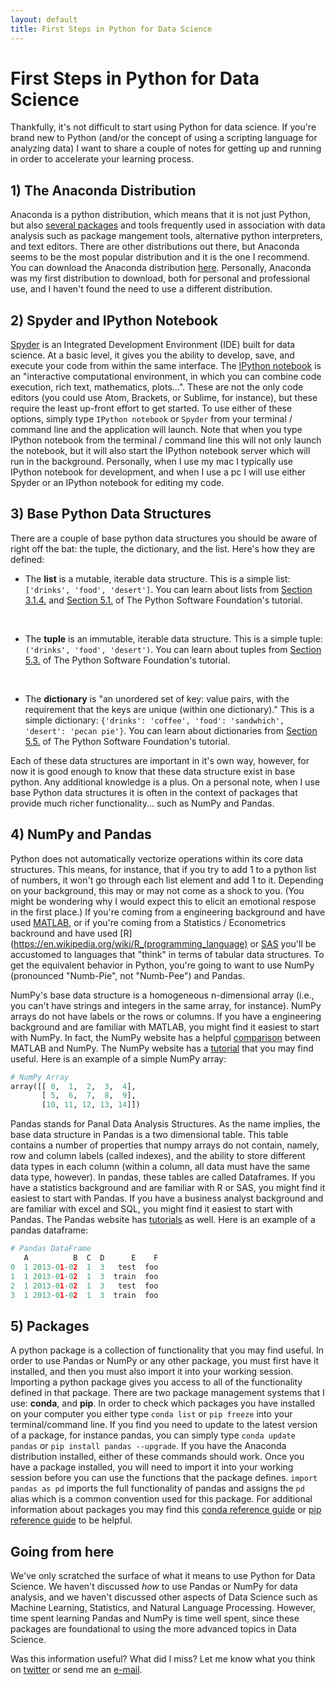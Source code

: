 ```yaml
---
layout: default
title: First Steps in Python for Data Science
---
```


# First Steps in Python for Data Science

Thankfully, it's not difficult to start using Python for data science. If you're brand new to Python (and/or the concept of using a scripting language for analyzing data) I want to share a couple of notes for getting up and running in order to accelerate your learning process.

## 1) The Anaconda Distribution

Anaconda is a python distribution, which means that it is not just Python, but also [several packages](http://docs.continuum.io/anaconda/pkg-docs) and tools frequently used in association with data analysis such as package mangement tools, alternative python interpreters, and text editors. There are other distributions out there, but Anaconda seems to be the most popular distribution and it is the one I recommend. You can download the Anaconda distribution [here](https://www.continuum.io/downloads). Personally, Anaconda was my first distribution to download, both for personal and professional use, and I haven't found the need to use a different distribution.

## 2) Spyder and IPython Notebook

[Spyder](https://en.wikipedia.org/wiki/Spyder_(software)) is an Integrated Development Environment (IDE) built for data science. At a basic level, it gives you the ability to develop, save, and execute your code from within the same interface. The [IPython notebook](http://ipython.org/notebook.html) is an "interactive computational environment, in which you can combine code execution, rich text, mathematics, plots...". These are not the only code editors (you could use Atom, Brackets, or Sublime, for instance), but these require the least up-front effort to get started. To use either of these options, simply type ```IPython notebook``` or ```Spyder``` from your terminal / command line and the application will launch. Note that when you type IPython notebook from the terminal / command line this will not only launch the notebook, but it will also start the IPython notebook server which will run in the background. Personally, when I use my mac I typically use IPython notebook for development, and when I use a pc I will use either Spyder or an IPython notebook for editing my code.

## 3) Base Python Data Structures

There are a couple of base python data structures you should be aware of right off the bat: the tuple, the dictionary, and the list. Here's how they are defined:

* The **list** is a mutable, iterable data structure. This is a simple list: ```['drinks', 'food', 'desert']```. You can learn about lists from [Section 3.1.4.](https://docs.python.org/2/tutorial/introduction.html#lists) [](https://docs.python.org/2/tutorial/introduction.html#lists) and [Section 5.1.](https://docs.python.org/2/tutorial/datastructures.html#more-on-lists) of The Python Software Foundation's tutorial.
  
  ​
  
* The **tuple** is an immutable, iterable data structure. This is a simple tuple: ```('drinks', 'food', 'desert')```. You can learn about tuples from [Section 5.3.](https://docs.python.org/2/tutorial/datastructures.html#tuples-and-sequences) [](https://docs.python.org/2/tutorial/introduction.html#lists)of The Python Software Foundation's tutorial.
  
  ​
  
* The **dictionary** is "an unordered set of key: value pairs, with the requirement that the keys are unique (within one dictionary)." This is a simple dictionary: ```{'drinks': 'coffee', 'food': 'sandwhich', 'desert': 'pecan pie'}```. You can learn about dictionaries from [Section 5.5.](https://docs.python.org/2/tutorial/datastructures.html#dictionaries) [](https://docs.python.org/2/tutorial/introduction.html#lists)of The Python Software Foundation's tutorial.

Each of these data structures are important in it's own way, however, for now it is good enough to know that these data structure exist in base python. Any additional knowledge is a plus. On a personal note, when I use base Python data structures it is often in the context of packages that provide much richer functionality... such as NumPy and Pandas.

## 4) NumPy and Pandas

Python does not automatically vectorize operations within its core data structures. This means, for instance, that if you try to add 1 to a python list of numbers, it won't go through each list element and add 1 to it. Depending on your background, this may or may not come as a shock to you. (You might be wondering why I would expect this to elicit an emotional respose in the first place.) If you're coming from a engineering background and have used [MATLAB](http://www.mathworks.com/products/matlab/), or if you're coming from a Statistics / Econometrics backround and have used [R](https://en.wikipedia.org/wiki/R_(programming_language) or [SAS](https://www.sas.com/en_us/home.html) you'll be accustomed to languages that "think" in terms of tabular data structures. To get the equivalent behavior in Python, you're going to want to use NumPy (pronounced "Numb-Pie", not "Numb-Pee") and Pandas.

NumPy's base data structure is a homogeneous n-dimensional array (i.e., you can't have strings and integers in the same array, for instance). NumPy arrays do not have labels or the rows or columns. If you have a engineering background and are familiar with MATLAB, you might find it easiest to start with NumPy. In fact, the NumPy website has a helpful [comparison](https://docs.scipy.org/doc/numpy-dev/user/numpy-for-matlab-users.html) between MATLAB and NumPy. The NumPy website has a [tutorial](https://docs.scipy.org/doc/numpy-dev/user/quickstart.html) that you may find useful. Here is an example of a simple NumPy array:  

``` python
# NumPy Array
array([[ 0,  1,  2,  3,  4],
       [ 5,  6,  7,  8,  9],
       [10, 11, 12, 13, 14]])
```

Pandas stands for Panal Data Analysis Structures. As the name implies, the base data structure in Pandas is a two dimensional table. This table contains a number of properties that numpy arrays do not contain, namely, row and column labels (called indexes), and the ability to store different data types in each column (within a column, all data must have the same data type, however). In pandas, these tables are called Dataframes. If you have a statistics background and are familiar with R or SAS, you might find it easiest to start with Pandas. If you have a business analyst background and are familiar with excel and SQL, you might find it easiest to start with Pandas. The Pandas website has [tutorials](http://pandas.pydata.org/pandas-docs/stable/tutorials.html) as well. Here is an example of a pandas dataframe:

``` python
# Pandas DataFrame
   A          B  C  D      E    F
0  1 2013-01-02  1  3   test  foo
1  1 2013-01-02  1  3  train  foo
2  1 2013-01-02  1  3   test  foo
3  1 2013-01-02  1  3  train  foo
```

## 5) Packages

A python package is a collection of functionality that you may find useful. In order to use Pandas or NumPy or any other package, you must first have it installed, and then you must also import it into your working session. Importing a python package gives you access to all of the functionality defined in that package. There are two package management systems that I use: **conda**, and **pip**. In order to check which packages you have installed on your computer you either type ```conda list``` or ```pip freeze``` into your terminal/command line. If you find you need to update to the latest version of a package, for instance pandas, you can simply type ```conda update pandas``` or ```pip install pandas --upgrade```. If you have the Anaconda distribution installed, either of these commands should work. Once you have a package installed, you will need to import it into your working session before you can use the functions that the package defines. ```import pandas as pd``` imports the full functionality of pandas and assigns the ```pd``` alias which is a common convention used for this package. For additional information about packages you may find this [conda reference guide](http://conda.pydata.org/docs/_downloads/conda-cheatsheet.pdf) or [pip reference guide](http://pip.readthedocs.org/en/stable/reference/) to be helpful.

## Going from here

We've only scratched the surface of what it means to use Python for Data Science. We haven't discussed *how* to use Pandas or NumPy for data analysis, and we haven't discussed other aspects of Data Science such as Machine Learning, Statistics, and Natural Language Processing. However, time spent learning Pandas and NumPy is time well spent, since these packages are  foundational to using the more advanced topics in Data Science.

Was this information useful? What did I miss? Let me know what you think on [twitter](https://twitter.com/josiahjdavis) or send me an [e-mail](mailto:josiah.j.davis@gmail.com).